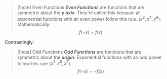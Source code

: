 > [!note] Even Functions
> ***Even Functions*** are functions that are symmetric about the ***y axis***. They're called this because all exponential functions with an even power follow this rule. ($x^2,x^4,x^6$). Mathematically:
> $$f(-x)=f(x)$$

Contrastingly:
> [!note] Odd Functions
> ***Odd Functions*** are functions that are symmetric about the ***origin***. Exponential functions with an odd power follow this rule ($x^3, x^5, x^7$). 
> $$f(-x)=-f(x)$$



